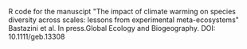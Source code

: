 R code for the manuscipt "The impact of climate warming on species diversity across scales: lessons from experimental meta-ecosystems"
Bastazini et al. In press.Global Ecology and Biogeography. DOI: 10.1111/geb.13308
